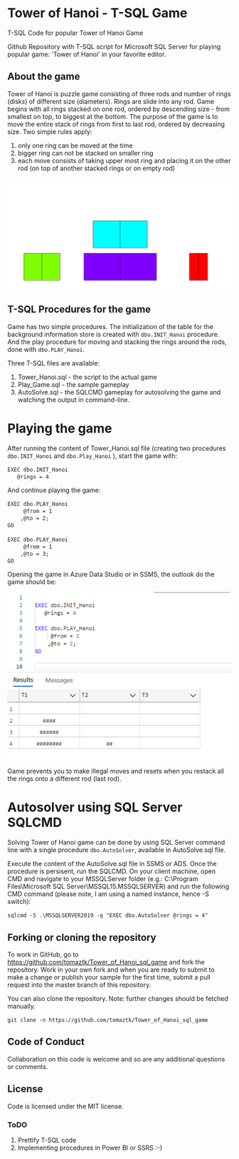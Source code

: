# Tower of Hanoi - T-SQL Game
T-SQL Code for popular Tower of Hanoi Game

Github Repository with T-SQL script for Microsoft SQL Server for playing popular game: 'Tower of Hanoi' in your favorite editor.

## About the game

Tower of Hanoi is puzzle game consisting of three rods and number of rings (disks) of different size (diameters). Rings are slide into any rod. Game begins with all rings stacked on one rod, ordered by descending size - from smallest on top, to biggest at the bottom.
The purpose of the game is to move the entire stack of rings from first to last rod, ordered by decreasing size.
Two simple rules apply:
1. only one ring can be moved at the time
2. bigger ring can not be stacked on smaller ring
3. each move consists of taking upper most ring and placing it on the other rod (on top of another stacked rings or on empty rod)


<div style="text-align:center"><img src="imgs/Hanoi1.png" alt="Tower of Hanoi" style="width:700px;"/></div>


## T-SQL Procedures for the game

Game has two simple procedures. The initialization of the table for the background information store is created with ```dbo.INIT_Hanoi``` procedure. And the play procedure for moving and stacking the rings around the rods, done with ```dbo.PLAY_Hanoi```.

Three T-SQL files are available:
1. Tower_Hanoi.sql - the script to the actual game
2. Play_Game.sql - the sample gameplay 
3. AutoSolve.sql - the SQLCMD gameplay for autosolving the game and watching the output in command-line.

# Playing the game

After running the content of Tower_Hanoi.sql file (creating two procedures ```dbo.INIT_Hanoi``` and ```dbo.Play_Hanoi``` ), start the game with:

```
EXEC dbo.INIT_Hanoi
   @rings = 4
```

And continue playing the game:

```
EXEC dbo.PLAY_Hanoi
     @from = 1
    ,@to = 2;
GO

EXEC dbo.PLAY_Hanoi
     @from = 1
    ,@to = 3;
GO
```

Opening the game in Azure Data Studio or in SSMS, the outlook do the game should be:


<div style="text-align:center"><img src="imgs/Hanoi2.png" alt="Tower of Hanoi" style="width:600px;"/></div>

Game prevents you to make illegal moves and resets when you restack all the rings onto a different rod (last rod).


# Autosolver using SQL Server SQLCMD

Solving Tower of Hanoi game can be done by using SQL Server command line with a single procedure ```dbo.AutoSolver```, available in AutoSolve.sql file.

Execute the content of the AutoSolve.sql file in SSMS or ADS. Once the procedure is persisent, run the SQLCMD. 
On your client machine, open CMD and navigate to your MSSQLServer folder (e.g.: C:\Program Files\Microsoft SQL Server\MSSQL15.MSSQLSERVER) and run the following CMD command (please note, I am using a named instance, hence -S switch):

```
sqlcmd -S .\MSSQLSERVER2019 -q "EXEC dbo.AutoSolver @rings = 4"
```


## Forking or cloning the repository
To work in GitHub, go to https://github.com/tomaztk/Tower_of_Hanoi_sql_game and fork the repository. Work in your own fork and when you are ready to submit to make a change or publish your sample for the first time, submit a pull request into the master branch of this repository. 

You can also clone the repository. Note: further changes should be fetched manually.


```
git clone -n https://github.com/tomaztk/Tower_of_Hanoi_sql_game
```

## Code of Conduct
Collaboration on this code is welcome and so are any additional questions or comments.


## License
Code is licensed under the MIT license.

### ToDO
1. Prettify T-SQL code
2. Implementing procedures in Power BI or SSRS :-)
   